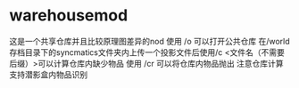 # warehousemod
这是一个共享仓库并且比较原理图差异的nod
使用 /o 可以打开公共仓库
在/world存档目录下的syncmatics文件夹内上传一个投影文件后使用/c <文件名（不需要后缀）>可以计算仓库内缺少物品
使用 /cr 可以将仓库内物品抛出
注意仓库计算支持潜影盒内物品识别
